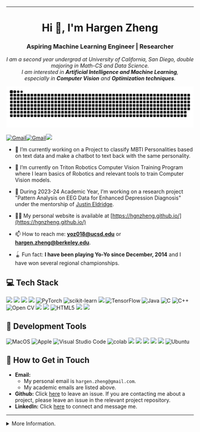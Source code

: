 <!-- <p align="center">
  <img src="https://github.com/hgnzheng/hgnzheng/blob/main/hargen-cover.png" height="200"/>
</p> -->
<hr>
<h1 align="center">Hi 👋, I'm Hargen Zheng</h1>
<h3 align="center">Aspiring Machine Learning Engineer | Researcher</h3>

<p align="center">
  <em>
    I am a second year undergrad at University of California, San Diego, double majoring in Math-CS and Data Science. <br>
    I am interested in <b>Artificial Intelligence and Machine Learning</b>,<br>especially in <b>Computer Vision</b> and <b>Optimization techniques</b>.
  </em> 
</p>

<!-- Credit to 1999AZZAR -->
<div align="center">
  <a href="https://1999azzar.github.io/1999AZZAR/">
  <img  src="https://github.com/1999AZZAR/1999AZZAR/blob/main/resources/img/grid-snake.svg"
       alt="snake" /></a>
</div>

<p align="left">
<a href="yoz018@ucsd.edu"><img alt="Gmail" src="https://img.shields.io/badge/Gmail-D14836?style=for-the-badge&logo=gmail&logoColor=white"/></a><a href="hargen.zheng@gmail.com"><img alt="Gmail" src="https://img.shields.io/badge/Gmail-D14836?style=for-the-badge&logo=gmail&logoColor=white"/></a><a href="https://www.linkedin.com/in/hargen-zheng-75540b218/"><img src="https://img.shields.io/badge/linkedin%20-%230077B5.svg?&style=for-the-badge&logo=linkedin&logoColor=white"/></a>
</p>

- 💬 I’m currently working on a Project to classify MBTI Personalities based on text data and make a chatbot to text back with the same personality.

- 🔱 I’m currently on Triton Robotics Computer Vision Training Program where I learn basics of Robotics and relevant tools to train Computer Vision models.

- 🧠 During 2023-24 Academic Year, I'm working on a research project "Pattern Analysis on EEG Data for Enhanced Depression Diagnosis" under the mentorship of [Justin Eldridge](https://eldridgejm.github.io/).

- 👨‍💻 My personal website is available at [https://hgnzheng.github.io/](https://hgnzheng.github.io/)

- 📫 How to reach me: **yoz018@ucsd.edu** or **hargen.zheng@berkeley.edu**.

- 🪀 Fun fact: **I have been playing Yo-Yo since December, 2014** and I have won several regional championships.

## 💻 Tech Stack
<p>
<img src="https://img.shields.io/badge/python%20-%2314354C.svg?&style=for-the-badge&logo=python&logoColor=white"/>
<img src="https://img.shields.io/badge/pandas%20-%23150458.svg?&style=for-the-badge&logo=pandas&logoColor=white"/>
<img src="https://img.shields.io/badge/numpy%20-%23013243.svg?&style=for-the-badge&logo=numpy&logoColor=white" />
<img src="https://img.shields.io/badge/Matplotlib-%23ffffff.svg?style=for-the-badge&logo=Matplotlib&logoColor=black">
<img alt="PyTorch" src="https://img.shields.io/badge/PyTorch%20-%23EE4C2C.svg?&style=for-the-badge&logo=PyTorch&logoColor=white"/>
<img alt="scikit-learn" src="https://img.shields.io/badge/sklearn-F7931E?style=for-the-badge&logo=scikit-learn&logoColor=white"/>
<!-- <img alt="Keras" src="https://img.shields.io/badge/Keras%20-%23D00000.svg?&style=for-the-badge&logo=Keras&logoColor=white"/> -->
<img src="https://img.shields.io/badge/SciPy-%230C55A5.svg?style=for-the-badge&logo=scipy&logoColor=%white">
<img alt="TensorFlow" src="https://img.shields.io/badge/TensorFlow%20-%23FF6F00.svg?&style=for-the-badge&logo=TensorFlow&logoColor=white"/>
<img alt="Java" src="https://img.shields.io/badge/Java-ED8B00?style=for-the-badge&logo=openjdk&logoColor=white"/>
<img alt="C" src="https://img.shields.io/badge/c-%2300599C.svg?style=for-the-badge&logo=c&logoColor=white"/>
<img alt="C++" src="https://img.shields.io/badge/c++-%2300599C.svg?style=for-the-badge&logo=c%2B%2B&logoColor=white"/>
<img alt="Open CV" src="https://img.shields.io/badge/opencv-%23white.svg?style=for-the-badge&logo=opencv&logoColor=white"/>
<img src="https://img.shields.io/badge/latex%20-%23008080.svg?&style=for-the-badge&logo=latex&logoColor=white"/>
<img src="https://img.shields.io/badge/r-%23276DC3.svg?style=for-the-badge&logo=r&logoColor=white"/>
<img  alt="HTML5" src="https://img.shields.io/badge/html5-%23E34F26.svg?style=for-the-badge&logo=html5&logoColor=white"/>
<img src="https://img.shields.io/badge/VIM-%2311AB00.svg?&style=for-the-badge&logo=vim&logoColor=white"/>
<img src="https://img.shields.io/badge/markdown-%23000000.svg?style=for-the-badge&logo=markdown&logoColor=white"/>
</p>

## 🔨 Development Tools
<p>
<img alt="MacOS" src="https://img.shields.io/badge/mac%20os-000000?style=for-the-badge&logo=apple&logoColor=white"/>
<img alt="Apple" src="https://img.shields.io/badge/Apple-%23000000.svg?style=for-the-badge&logo=apple&logoColor=white"/>
<img alt="Visual Studio Code" src="https://img.shields.io/badge/Visual_Studio_Code-0078D4?style=for-the-badge&logo=visual%20studio%20code&logoColor=white"/>
<img  alt="colab" src="https://img.shields.io/badge/Colab-F9AB00?style=for-the-badge&logo=googlecolab&color=525252"/>
<img src="https://img.shields.io/badge/google-4285F4?style=for-the-badge&logo=google&logoColor=white"/>
<img src="https://img.shields.io/badge/Jupyter%20-%23F37626.svg?&style=for-the-badge&logo=Jupyter&logoColor=white"/>
<img src="https://img.shields.io/badge/RStudio-4285F4?style=for-the-badge&logo=rstudio&logoColor=white"/>
<img src="https://img.shields.io/badge/github%20-%23121011.svg?&style=for-the-badge&logo=github&logoColor=white"/>
<img src="https://img.shields.io/badge/GIT-E44C30?style=for-the-badge&logo=git&logoColor=white"/>
<!-- <img src="https://img.shields.io/badge/Google%20Chrome-4285F4?style=for-the-badge&logo=GoogleChrome&logoColor=white"/>
<img src="https://img.shields.io/badge/Google%20Drive-4285F4?style=for-the-badge&logo=googledrive&logoColor=white"/> -->
<img alt="Ubuntu" src="https://img.shields.io/badge/Ubuntu-E95420?style=for-the-badge&logo=ubuntu&logoColor=white"/>
</p>

## 📌 How to Get in Touch

* **Email:**
  - My personal email is `hargen.zheng@gmail.com`.
  - My academic emails are listed above.
* **Github:** Click [here](https://github.com/hgnzheng/hgnzheng/issues/choose) to leave an issue. If you are contacting me about a project, please leave an issue in the relevant project repository. 
* **LinkedIn:** Click [here](https://www.linkedin.com/in/hargen-zheng-75540b218/) to connect and message me.

---

<details>
<summary>More Information.</summary>
<br> 

## Places I've Studied:
* Hangzhou Foreign Languages School (2019.09 - 2022.06)
* Stanford Pre-Collegiate Studies (2022.06 - 2022.08)
* University of California, Berkeley (2023.06 - 2023.08)
* University of California, San Diego (2022.08 - Current)

## Relevant Coursework
* Linear Algebra, Multivariable Calculus, Vector Calculus, Intro to Probability, Intro to Stochastic Processes, Concepts of Statistics, Theoretical Foundations of Data Science, Discrete Mathematics, Data Structure, Design and Analysis of Algorithms, Intro to Artificial Intelligence, Convex Optimization, Recommender Systems and Web Mining